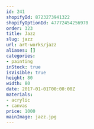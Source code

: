 ```yaml
---
id: 241
shopifyId: 8723273941322
shopifyOptionId: 47772454256970
order: 323
title: Jazz
slug: jazz
url: art-works/jazz
aliases: []
categories:
- painting
inStock: true
isVisible: true
height: 80
width: 80
date: 2017-01-01T00:00:00Z
materials:
- acrylic
- canvas
price: 1000
mainImage: jazz.jpg
---
```

